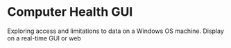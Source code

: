 # Computer Health GUI
Exploring access and limitations to data on a Windows OS machine. Display on a real-time GUI or web
